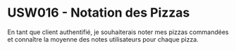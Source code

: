 # USW016 - Notation des Pizzas

En tant que client authentifié, je souhaiterais noter mes pizzas commandées et connaître la moyenne des notes utilisateurs pour chaque pizza.

